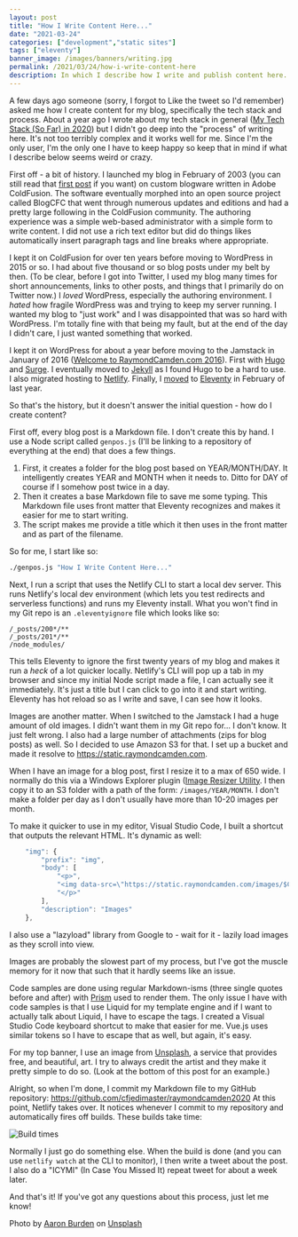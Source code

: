 ```yaml
---
layout: post
title: "How I Write Content Here..."
date: "2021-03-24"
categories: ["development","static sites"]
tags: ["eleventy"]
banner_image: /images/banners/writing.jpg
permalink: /2021/03/24/how-i-write-content-here
description: In which I describe how I write and publish content here...
---
```


A few days ago someone (sorry, I forgot to Like the tweet so I'd remember) asked me how I create content for my blog, specifically the tech stack and process. About a year ago I wrote about my tech stack in general ([My Tech Stack (So Far) in 2020](https://www.raymondcamden.com/2020/04/29/my-tech-stack-so-far-in-2020)) but I didn't go deep into the "process" of writing here. It's not too terribly complex and it works well for me. Since I'm the only user, I'm the only one I have to keep happy so keep that in mind if what I describe below seems weird or crazy. 

First off - a bit of history. I launched my blog in February of 2003 (you can still read that [first post](https://www.raymondcamden.com/2003/02/12/395FA384-CC01-17D6-AE9B36479350D784) if you want) on custom blogware written in Adobe ColdFusion. The software eventually morphed into an open source project called BlogCFC that went through numerous updates and editions and had a pretty large following in the ColdFusion community. The authoring experience was a simple web-based administrator with a simple form to write content. I did not use a rich text editor but did do things likes automatically insert paragraph tags and line breaks where appropriate. 

I kept it on ColdFusion for over ten years before moving to WordPress in 2015 or so. I had about five thousand or so blog posts under my belt by then. (To be clear, before I got into Twitter, I used my blog many times for short announcements, links to other posts, and things that I primarily do on Twitter now.) I *loved* WordPress, especially the authoring environment. I *hated* how fragile WordPress was and trying to keep my server running. I wanted my blog to "just work" and I was disappointed that was so hard with WordPress. I'm totally fine with that being my fault, but at the end of the day I didn't care, I just wanted something that worked. 

I kept it on WordPress for about a year before moving to the Jamstack in January of 2016 ([Welcome to RaymondCamden.com 2016](https://www.raymondcamden.com/2016/01/20/welcome-to-raymondcamden-2016)). First with [Hugo](http://gohugo.io/) and [Surge](https://surge.sh/). I eventually moved to [Jekyll](https://jekyllrb.com/) as I found Hugo to be a hard to use. I also migrated hosting to [Netlify](https://www.netlify.com/). Finally, I [moved](https://www.raymondcamden.com/2020/02/27/raymondcamdencom-now-powered-by-eleventy) to [Eleventy](https://www.11ty.dev/) in February of last year. 

So that's the history, but it doesn't answer the initial question - how do I create content?

First off, every blog post is a Markdown file. I don't create this by hand. I use a Node script called `genpos.js` (I'll be linking to a repository of everything at the end) that does a few things.

1) First, it creates a folder for the blog post based on YEAR/MONTH/DAY. It intelligently creates YEAR and MONTH when it needs to. Ditto for DAY of course if I somehow post twice in a day. 
2) Then it creates a base Markdown file to save me some typing. This Markdown file uses front matter that Eleventy recognizes and makes it easier for me to start writing. 
3) The script makes me provide a title which it then uses in the front matter and as part of the filename. 

So for me, I start like so:

```bash
./genpos.js "How I Write Content Here..."
```

Next, I run a script that uses the Netlify CLI to start a local dev server. This runs Netlify's local dev environment (which lets you test redirects and serverless functions) and runs my Eleventy install. What you won't find in my Git repo is an `.eleventyignore` file which looks like so:

```
/_posts/200*/**
/_posts/201*/**
/node_modules/
```

This tells Eleventy to ignore the first twenty years of my blog and makes it run a *heck* of a lot quicker locally. Netlify's CLI will pop up a tab in my browser and since my initial Node script made a file, I can actually see it immediately. It's just a title but I can click to go into it and start writing. Eleventy has hot reload so as I write and save, I can see how it looks. 

Images are another matter. When I switched to the Jamstack I had a huge amount of old images. I didn't want them in my Git repo for... I don't know. It just felt wrong. I also had a large number of attachments (zips for blog posts) as well. So I decided to use Amazon S3 for that. I set up a bucket and made it resolve to https://static.raymondcamden.com. 

When I have an image for a blog post, first I resize it to a max of 650 wide. I normally do this via a Windows Explorer plugin ([Image Resizer Utility](https://docs.microsoft.com/en-us/windows/powertoys/image-resizer). I then copy it to an S3 folder with a path of the form: `/images/YEAR/MONTH`. I don't make a folder per day as I don't usually have more than 10-20 images per month. 

To make it quicker to use in my editor, Visual Studio Code, I built a shortcut that outputs the relevant HTML. It's dynamic as well:

```js
	"img": {
		"prefix": "img",
		"body": [
			"<p>",
			"<img data-src=\"https://static.raymondcamden.com/images/$CURRENT_YEAR/$CURRENT_MONTH/$1\" alt=\"\" class=\"lazyload imgborder imgcenter\">",
			"</p>"
		],
		"description": "Images"
	},
```

I also use a "lazyload" library from Google to - wait for it - lazily load images as they scroll into view.

Images are probably the slowest part of my process, but I've got the muscle memory for it now that such that it hardly seems like an issue. 

Code samples are done using regular Markdown-isms (three single quotes before and after) with [Prism](https://prismjs.com/) used to render them. The only issue I have with code samples is that I use Liquid for my template engine and if I want to actually talk about Liquid, I have to escape the tags. I created a Visual Studio Code keyboard shortcut to make that easier for me. Vue.js uses similar tokens so I have to escape that as well, but again, it's easy.

For my top banner, I use an image from [Unsplash](https://unsplash.com/), a service that provides free, and beautiful, art. I try to always credit the artist and they make it pretty simple to do so. (Look at the bottom of this post for an example.)

Alright, so when I'm done, I commit my Markdown file to my GitHub repository: <https://github.com/cfjedimaster/raymondcamden2020> At this point, Netlify takes over. It notices whenever I commit to my repository and automatically fires off builds. These builds take time:

<p>
<img data-src="https://static.raymondcamden.com/images/2021/03/ray1.jpg" alt="Build times" class="lazyload imgborder imgcenter">
</p>

Normally I just go do something else. When the build is done (and you can use `netlify watch` at the CLI to monitor), I then write a tweet about the post. I also do a "ICYMI" (In Case You Missed It) repeat tweet for about a week later. 

And that's it! If you've got any questions about this process, just let me know!

Photo by <a href="https://unsplash.com/@aaronburden?utm_source=unsplash&utm_medium=referral&utm_content=creditCopyText">Aaron Burden</a> on <a href="https://unsplash.com/s/photos/writing?utm_source=unsplash&utm_medium=referral&utm_content=creditCopyText">Unsplash</a>
  